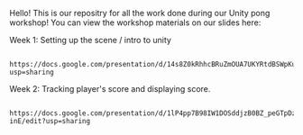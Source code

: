 Hello! This is our repositry for all the work done during our Unity pong workshop!
You can view the workshop materials on our slides here:

Week 1: Setting up the scene / intro to unity

        https://docs.google.com/presentation/d/14s8Z0kRhhcBRuZmOUA7UKYRtdBSWpKuaa05bfbvG6KI/edit?usp=sharing
        
Week 2: Tracking player's score and displaying score.

        https://docs.google.com/presentation/d/1lP4pp7B98IW1DOSddjzB0BZ_peGTpDzx7S3Zlnr-inE/edit?usp=sharing
